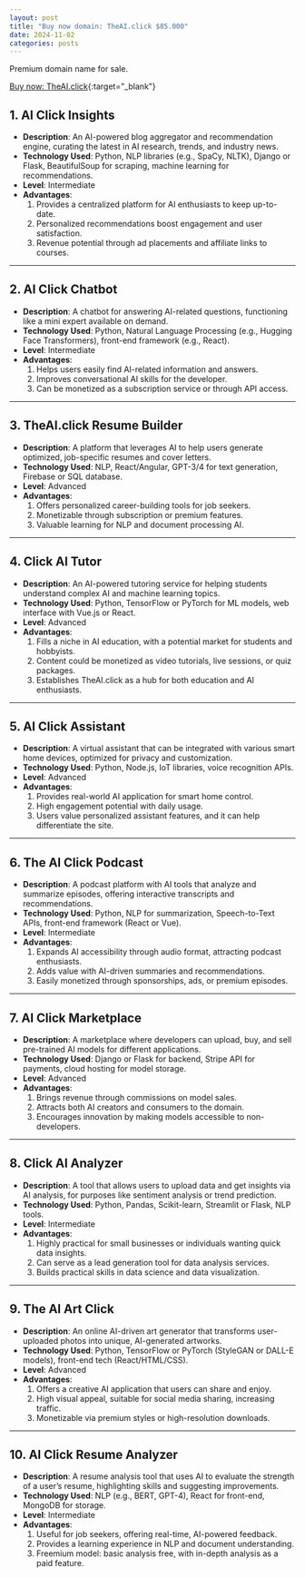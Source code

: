 ```yaml
---
layout: post
title: "Buy now domain: TheAI.click $85.000"
date: 2024-11-02
categories: posts
---
```

Premium domain name for sale.

[Buy now: TheAI.click](https://www.namecheap.com/market/buynow/theai.click/){:target="_blank"}

## 1. AI Click Insights
- **Description**: An AI-powered blog aggregator and recommendation engine, curating the latest in AI research, trends, and industry news.
- **Technology Used**: Python, NLP libraries (e.g., SpaCy, NLTK), Django or Flask, BeautifulSoup for scraping, machine learning for recommendations.
- **Level**: Intermediate
- **Advantages**:
  1. Provides a centralized platform for AI enthusiasts to keep up-to-date.
  2. Personalized recommendations boost engagement and user satisfaction.
  3. Revenue potential through ad placements and affiliate links to courses.

---

## 2. AI Click Chatbot
- **Description**: A chatbot for answering AI-related questions, functioning like a mini expert available on demand.
- **Technology Used**: Python, Natural Language Processing (e.g., Hugging Face Transformers), front-end framework (e.g., React).
- **Level**: Intermediate
- **Advantages**:
  1. Helps users easily find AI-related information and answers.
  2. Improves conversational AI skills for the developer.
  3. Can be monetized as a subscription service or through API access.

---

## 3. TheAI.click Resume Builder
- **Description**: A platform that leverages AI to help users generate optimized, job-specific resumes and cover letters.
- **Technology Used**: NLP, React/Angular, GPT-3/4 for text generation, Firebase or SQL database.
- **Level**: Advanced
- **Advantages**:
  1. Offers personalized career-building tools for job seekers.
  2. Monetizable through subscription or premium features.
  3. Valuable learning for NLP and document processing AI.

---

## 4. Click AI Tutor
- **Description**: An AI-powered tutoring service for helping students understand complex AI and machine learning topics.
- **Technology Used**: Python, TensorFlow or PyTorch for ML models, web interface with Vue.js or React.
- **Level**: Advanced
- **Advantages**:
  1. Fills a niche in AI education, with a potential market for students and hobbyists.
  2. Content could be monetized as video tutorials, live sessions, or quiz packages.
  3. Establishes TheAI.click as a hub for both education and AI enthusiasts.

---

## 5. AI Click Assistant
- **Description**: A virtual assistant that can be integrated with various smart home devices, optimized for privacy and customization.
- **Technology Used**: Python, Node.js, IoT libraries, voice recognition APIs.
- **Level**: Advanced
- **Advantages**:
  1. Provides real-world AI application for smart home control.
  2. High engagement potential with daily usage.
  3. Users value personalized assistant features, and it can help differentiate the site.

---

## 6. The AI Click Podcast
- **Description**: A podcast platform with AI tools that analyze and summarize episodes, offering interactive transcripts and recommendations.
- **Technology Used**: Python, NLP for summarization, Speech-to-Text APIs, front-end framework (React or Vue).
- **Level**: Intermediate
- **Advantages**:
  1. Expands AI accessibility through audio format, attracting podcast enthusiasts.
  2. Adds value with AI-driven summaries and recommendations.
  3. Easily monetized through sponsorships, ads, or premium episodes.

---

## 7. AI Click Marketplace
- **Description**: A marketplace where developers can upload, buy, and sell pre-trained AI models for different applications.
- **Technology Used**: Django or Flask for backend, Stripe API for payments, cloud hosting for model storage.
- **Level**: Advanced
- **Advantages**:
  1. Brings revenue through commissions on model sales.
  2. Attracts both AI creators and consumers to the domain.
  3. Encourages innovation by making models accessible to non-developers.

---

## 8. Click AI Analyzer
- **Description**: A tool that allows users to upload data and get insights via AI analysis, for purposes like sentiment analysis or trend prediction.
- **Technology Used**: Python, Pandas, Scikit-learn, Streamlit or Flask, NLP tools.
- **Level**: Intermediate
- **Advantages**:
  1. Highly practical for small businesses or individuals wanting quick data insights.
  2. Can serve as a lead generation tool for data analysis services.
  3. Builds practical skills in data science and data visualization.

---

## 9. The AI Art Click
- **Description**: An online AI-driven art generator that transforms user-uploaded photos into unique, AI-generated artworks.
- **Technology Used**: Python, TensorFlow or PyTorch (StyleGAN or DALL-E models), front-end tech (React/HTML/CSS).
- **Level**: Advanced
- **Advantages**:
  1. Offers a creative AI application that users can share and enjoy.
  2. High visual appeal, suitable for social media sharing, increasing traffic.
  3. Monetizable via premium styles or high-resolution downloads.

---

## 10. AI Click Resume Analyzer
- **Description**: A resume analysis tool that uses AI to evaluate the strength of a user’s resume, highlighting skills and suggesting improvements.
- **Technology Used**: NLP (e.g., BERT, GPT-4), React for front-end, MongoDB for storage.
- **Level**: Intermediate
- **Advantages**:
  1. Useful for job seekers, offering real-time, AI-powered feedback.
  2. Provides a learning experience in NLP and document understanding.
  3. Freemium model: basic analysis free, with in-depth analysis as a paid feature.